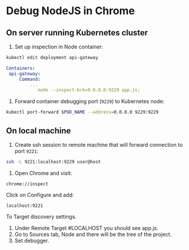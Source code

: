 # Debug NodeJS in Chrome

## On server running Kubernetes cluster

1. Set up inspection in Node container:

```bash
kubectl edit deployment api-gateway
```

```yaml
Containers:
 api-gateway:
     Command:
         ...
            node --inspect-brk=0.0.0.0:9229 app.js;
```

1. Forward container debugging port (`9229`) to Kubernetes node:

```bash
kubectl port-forward $POD_NAME --address=0.0.0.0 9229:9229
```

## On local machine

1. Create ssh session to remote machine that will forward connection to port `9221`:

```bash
ssh -L 9221:localhost:9229 user@host
```

1. Open Chrome and visit:

```plaintext
chrome://inspect
```

Click on Configure and add:

```plaintext
localhost:9221
```

To Target discovery settings.

1. Under Remote Target #LOCALHOST you should see app.js.
1. Go to Sources tab, Node and there will be the tree of the project.
1. Set debugger.
